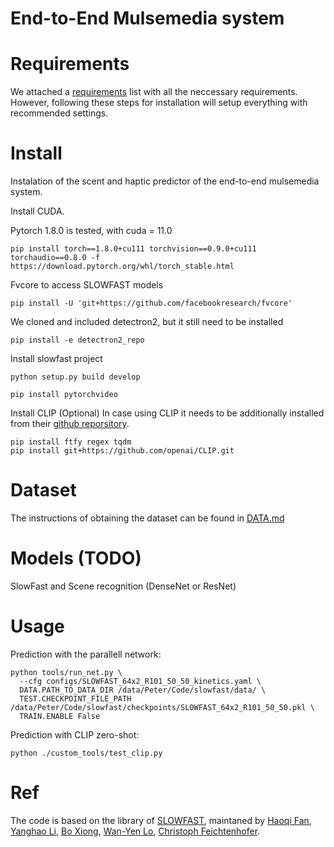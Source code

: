 # End-to-End Mulsemedia system


# Requirements
We attached a [requirements](https://github.com/Fjuzi/traction_base/blob/main/requirements.txt) list with all the neccessary requirements. However, following these steps for installation will setup everything with recommended settings.

# Install
Instalation of the scent and haptic predictor of the end-to-end mulsemedia system. 

Install CUDA.

Pytorch 1.8.0 is tested, with cuda = 11.0
```
pip install torch==1.8.0+cu111 torchvision==0.9.0+cu111 torchaudio==0.8.0 -f https://download.pytorch.org/whl/torch_stable.html
```

Fvcore to access SLOWFAST models
```
pip install -U 'git+https://github.com/facebookresearch/fvcore'
```

We cloned and included detectron2, but it still need to be installed
```
pip install -e detectron2_repo
```

Install slowfast project
```
python setup.py build develop
```

```
pip install pytorchvideo
```

Install CLIP (Optional) 
In case using CLIP it needs to be additionally installed from their [github reporsitory](https://github.com/openai/CLIP). 

```
pip install ftfy regex tqdm
pip install git+https://github.com/openai/CLIP.git
```

# Dataset

The instructions of obtaining the dataset can be found in [DATA.md](https://github.com/Fjuzi/traction_base/blob/main/data/DATA.md)

# Models (TODO)
SlowFast and Scene recognition (DenseNet or ResNet) 

# Usage

Prediction with the parallell network:
```
python tools/run_net.py \
  --cfg configs/SLOWFAST_64x2_R101_50_50_kinetics.yaml \
  DATA.PATH_TO_DATA_DIR /data/Peter/Code/slowfast/data/ \
  TEST.CHECKPOINT_FILE_PATH /data/Peter/Code/slowfast/checkpoints/SLOWFAST_64x2_R101_50_50.pkl \
  TRAIN.ENABLE False
```

Prediction with CLIP zero-shot:
```
python ./custom_tools/test_clip.py
```


# Ref

The code is based on the library of [SLOWFAST](https://github.com/facebookresearch/SlowFast), maintaned by [Haoqi Fan](https://haoqifan.github.io/), [Yanghao Li](https://lyttonhao.github.io/), [Bo Xiong](https://www.cs.utexas.edu/~bxiong/), [Wan-Yen Lo](https://www.linkedin.com/in/wanyenlo/), [Christoph Feichtenhofer](https://feichtenhofer.github.io/).
